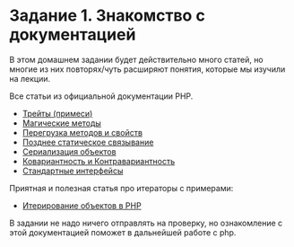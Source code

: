 # Задание 1. Знакомство с документацией

В этом домашнем задании будет действительно много статей, но многие из них повторях/чуть расширяют понятия, которые
мы изучили на лекции.

Все статьи из официальной документации PHP.
* [Трейты (примеси)](https://www.php.net/manual/ru/language.oop5.traits.php)
* [Магические методы](https://www.php.net/manual/ru/language.oop5.magic.php)
* [Перегрузка методов и свойств](https://www.php.net/manual/ru/language.oop5.overloading.php)
* [Позднее статическое связывание](https://www.php.net/manual/ru/language.oop5.late-static-bindings.php)
* [Сериализация объектов](https://www.php.net/manual/ru/language.oop5.serialization.php)
* [Ковариантность и Контравариантность](https://www.php.net/manual/ru/language.oop5.variance.php)
* [Стандартные интерфейсы](https://www.php.net/manual/ru/spl.interfaces.php)

Приятная и полезная статья про итераторы с примерами:
* [Итерирование объектов в PHP](https://true-coder.ru/php/iterirovanie-obektov-v-php-vstroennye-klassy-iteratory-obekt-kak-massiv.html)

В задании не надо ничего отправлять на проверку, но ознакомление с этой документацией поможет в дальнейшей работе с php.
